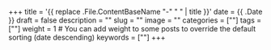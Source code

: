 +++
title = '{{ replace .File.ContentBaseName "-" " " | title }}'
date = {{ .Date }}
draft = false
description = ""
slug = ""
image = ""
categories = [""]
tags = [""]
weight = 1       # You can add weight to some posts to override the default sorting (date descending)
keywords = [""]
+++